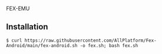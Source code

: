 FEX-EMU

## Installation
```
$ curl https://raw.githubusercontent.com/AllPlatform/Fex-Android/main/fex-android.sh -o fex.sh; bash fex.sh
```

